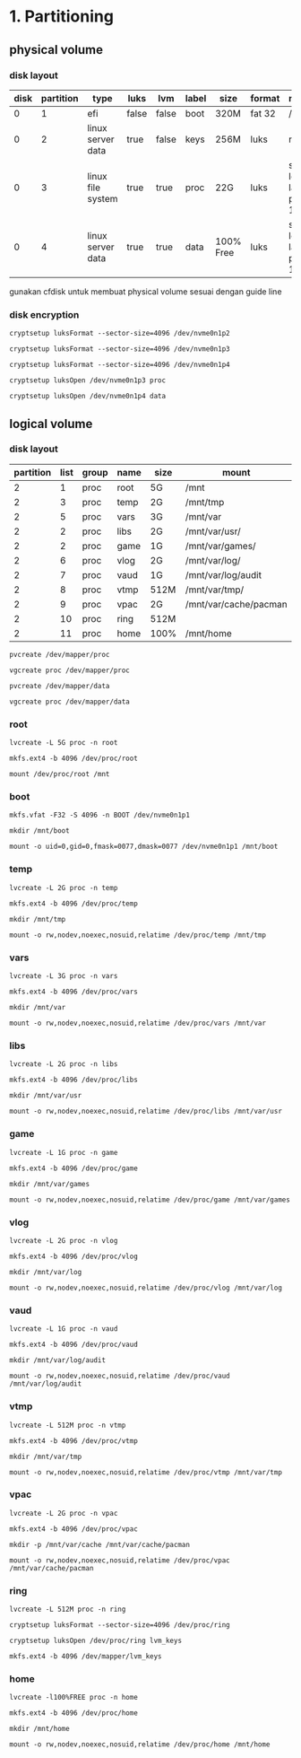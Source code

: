 # 1. Partitioning

## physical volume

### disk layout
| disk | partition | type              | luks  | lvm   | label    | size      | format | mount                      |
| ---- | --------- | ----------------- | ----- | ----- | -------- | --------- | ------ | -------------------------- |
| 0    | 1         | efi               | false | false | boot     | 320M      | fat 32 | /boot                      |
| 0    | 2         | linux server data | true  | false | keys     | 256M      | luks   | none                       |
| 0    | 3         | linux file system | true  | true  | proc     | 22G       | luks   | see logical layout point 1 |
| 0    | 4         | linux server data | true  | true  | data     | 100% Free | luks   | see logical layout point 1 |

gunakan cfdisk untuk membuat physical volume sesuai dengan guide line

### disk encryption
```
cryptsetup luksFormat --sector-size=4096 /dev/nvme0n1p2
```

```
cryptsetup luksFormat --sector-size=4096 /dev/nvme0n1p3
```

```
cryptsetup luksFormat --sector-size=4096 /dev/nvme0n1p4
```

```
cryptsetup luksOpen /dev/nvme0n1p3 proc
```

```
cryptsetup luksOpen /dev/nvme0n1p4 data
```

## logical volume

### disk layout
| partition | list | group  | name | size | mount                 | format |
| --------- | ---- | ------ | ---- | ---- | --------------------- | ------ |
| 2         | 1    | proc   | root | 5G   | /mnt                  | ext4   |
| 2         | 3    | proc   | temp | 2G   | /mnt/tmp              | ext4   |
| 2         | 5    | proc   | vars | 3G   | /mnt/var              | ext4   |
| 2         | 2    | proc   | libs | 2G   | /mnt/var/usr/         | ext4   |
| 2         | 2    | proc   | game | 1G   | /mnt/var/games/       | ext4   |
| 2         | 6    | proc   | vlog | 2G   | /mnt/var/log/         | ext4   |
| 2         | 7    | proc   | vaud | 1G   | /mnt/var/log/audit    | ext4   |
| 2         | 8    | proc   | vtmp | 512M | /mnt/var/tmp/         | ext4   |
| 2         | 9    | proc   | vpac | 2G   | /mnt/var/cache/pacman | ext4   |
| 2         | 10   | proc   | ring | 512M |                       | luks   |
| 2         | 11   | proc   | home | 100% | /mnt/home             | ext4   |

```
pvcreate /dev/mapper/proc
```
```
vgcreate proc /dev/mapper/proc
```
```
pvcreate /dev/mapper/data
```
```
vgcreate proc /dev/mapper/data
```
### root
```
lvcreate -L 5G proc -n root
```
```
mkfs.ext4 -b 4096 /dev/proc/root
```
```
mount /dev/proc/root /mnt
```

### boot
```
mkfs.vfat -F32 -S 4096 -n BOOT /dev/nvme0n1p1
```
```
mkdir /mnt/boot
```
```
mount -o uid=0,gid=0,fmask=0077,dmask=0077 /dev/nvme0n1p1 /mnt/boot
```

### temp
```
lvcreate -L 2G proc -n temp
```
```
mkfs.ext4 -b 4096 /dev/proc/temp
```
```
mkdir /mnt/tmp
```
```
mount -o rw,nodev,noexec,nosuid,relatime /dev/proc/temp /mnt/tmp
```

### vars
```
lvcreate -L 3G proc -n vars
```
```
mkfs.ext4 -b 4096 /dev/proc/vars
```
```
mkdir /mnt/var
```
```
mount -o rw,nodev,noexec,nosuid,relatime /dev/proc/vars /mnt/var
```

### libs
```
lvcreate -L 2G proc -n libs
```
```
mkfs.ext4 -b 4096 /dev/proc/libs
```
```
mkdir /mnt/var/usr
```
```
mount -o rw,nodev,noexec,nosuid,relatime /dev/proc/libs /mnt/var/usr
```

### game
```
lvcreate -L 1G proc -n game
```
```
mkfs.ext4 -b 4096 /dev/proc/game
```
```
mkdir /mnt/var/games
```
```
mount -o rw,nodev,noexec,nosuid,relatime /dev/proc/game /mnt/var/games
```

### vlog
```
lvcreate -L 2G proc -n vlog
```
```
mkfs.ext4 -b 4096 /dev/proc/vlog
```
```
mkdir /mnt/var/log
```
```
mount -o rw,nodev,noexec,nosuid,relatime /dev/proc/vlog /mnt/var/log
```

### vaud
```
lvcreate -L 1G proc -n vaud
```
```
mkfs.ext4 -b 4096 /dev/proc/vaud
```
```
mkdir /mnt/var/log/audit
```
```
mount -o rw,nodev,noexec,nosuid,relatime /dev/proc/vaud /mnt/var/log/audit
```
### vtmp
```
lvcreate -L 512M proc -n vtmp
```
```
mkfs.ext4 -b 4096 /dev/proc/vtmp
```
```
mkdir /mnt/var/tmp
```
```
mount -o rw,nodev,noexec,nosuid,relatime /dev/proc/vtmp /mnt/var/tmp
```
### vpac
```
lvcreate -L 2G proc -n vpac
```
```
mkfs.ext4 -b 4096 /dev/proc/vpac
```
```
mkdir -p /mnt/var/cache /mnt/var/cache/pacman
```
```
mount -o rw,nodev,noexec,nosuid,relatime /dev/proc/vpac /mnt/var/cache/pacman
```
### ring
```
lvcreate -L 512M proc -n ring
```
```
cryptsetup luksFormat --sector-size=4096 /dev/proc/ring
```
```
cryptsetup luksOpen /dev/proc/ring lvm_keys
```
```
mkfs.ext4 -b 4096 /dev/mapper/lvm_keys
```
### home
```
lvcreate -l100%FREE proc -n home
```
```
mkfs.ext4 -b 4096 /dev/proc/home
```
```
mkdir /mnt/home
```
```
mount -o rw,nodev,noexec,nosuid,relatime /dev/proc/home /mnt/home
```

